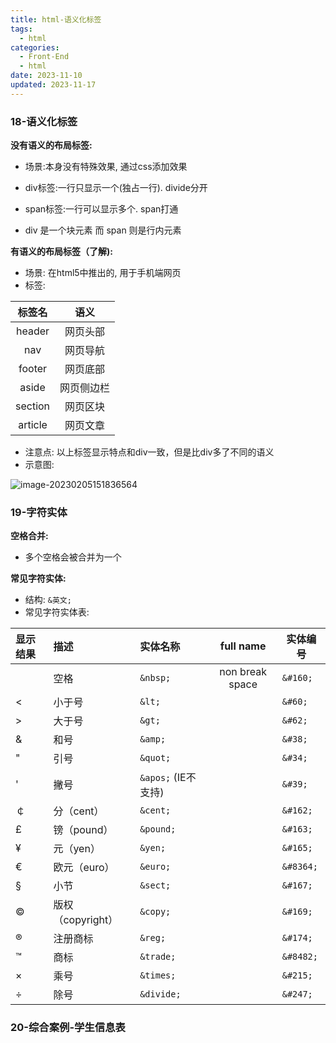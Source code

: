 ```yaml
---
title: html-语义化标签
tags:
  - html
categories:
  - Front-End
  - html
date: 2023-11-10
updated: 2023-11-17
---
```

<!-- toc -->
### 18-语义化标签

**没有语义的布局标签:**

- 场景:本身没有特殊效果, 通过css添加效果

- div标签:一行只显示一个(独占一行). divide分开
- span标签:一行可以显示多个. span打通
- div 是一个块元素 而 span 则是行内元素

**有语义的布局标签（了解):**
- 场景: 在html5中推出的, 用于手机端网页
- 标签:

| 标签名  |    语义    |
| :-----: | :--------: |
| header  |  网页头部  |
|   nav   |  网页导航  |
| footer  |  网页底部  |
|  aside  | 网页侧边栏 |
| section |  网页区块  |
| article |  网页文章  |

- 注意点: 以上标签显示特点和div一致，但是比div多了不同的语义
- 示意图:

![image-20230205151836564](https://illyber-images.oss-cn-chengdu.aliyuncs.com/202302051518718.png)

### 19-字符实体

**空格合并:**

- 多个空格会被合并为一个

**常见字符实体:**

- 结构: `&英文;`
- 常见字符实体表:

| 显示结果 | 描述              | 实体名称             | full name  | 实体编号 |
| :------- | :---------------- | :----------------  | :------: | -------- |
|          | 空格              | `&nbsp;`            | non break space | `&#160;`   |
| <        | 小于号            | `&lt;`              |               | `&#60;`    |
| >        | 大于号            | `&gt;`              |               | `&#62;`    |
| &        | 和号              | `&amp;`             |              | `&#38;`    |
| "        | 引号              | `&quot;`            |             | `&#34;`    |
| '        | 撇号              | `&apos;` (IE不支持) |  | `&#39;`    |
| ￠       | 分（cent）        | `&cent;`            |             | `&#162;`   |
| £        | 镑（pound）       | `&pound;`           |            | `&#163;`   |
| ¥        | 元（yen）         | `&yen;`             |              | `&#165;`   |
| €        | 欧元（euro）      | `&euro;`            |             | `&#8364;`  |
| §        | 小节              | `&sect;`            |             | `&#167;`   |
| ©        | 版权（copyright） | `&copy;`            |             | `&#169;`   |
| ®        | 注册商标          | `&reg;`             |              | `&#174;`   |
| ™        | 商标              | `&trade;`           |            | `&#8482;`  |
| ×        | 乘号              | `&times;`           |            | `&#215;`   |
| ÷        | 除号              | `&divide;`          |           | `&#247;`   |

### 20-综合案例-学生信息表

